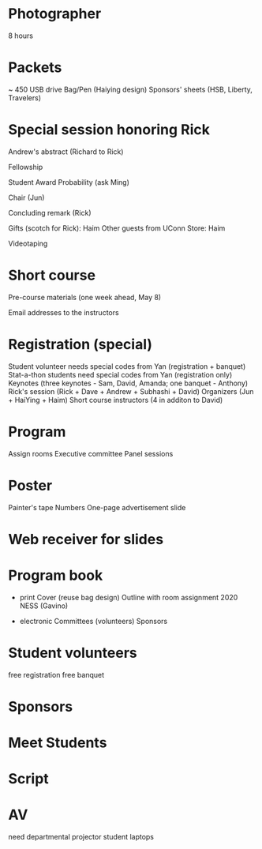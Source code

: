 # Photographer

8 hours

# Packets

~ 450
USB drive
Bag/Pen (Haiying design)
Sponsors' sheets (HSB, Liberty, Travelers)

# Special session honoring Rick

Andrew's abstract (Richard to Rick)

Fellowship 

Student Award Probability (ask Ming)

Chair (Jun)

Concluding remark (Rick)

Gifts (scotch for Rick): Haim
Other guests from UConn Store: Haim

Videotaping


# Short course

Pre-course materials (one week ahead, May 8)

Email addresses to the instructors



# Registration (special)

Student volunteer needs special codes from Yan (registration + banquet)
Stat-a-thon students need special codes from Yan (registration only)
Keynotes (three keynotes - Sam, David, Amanda; one banquet - Anthony)
Rick's session (Rick + Dave + Andrew + Subhashi + David)
Organizers (Jun + HaiYing + Haim)
Short course instructors (4 in additon to David)

# Program

Assign rooms
Executive committee
Panel sessions

# Poster

Painter's tape
Numbers
One-page advertisement slide

# Web receiver for slides

# Program book

+ print
Cover (reuse bag design)
Outline with room assignment
2020 NESS (Gavino)

+ electronic
Committees (volunteers)
Sponsors

# Student volunteers
free registration
free banquet

# Sponsors

# Meet Students

# Script


# AV

need departmental projector
student laptops

